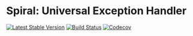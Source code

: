 # Spiral: Universal Exception Handler
[![Latest Stable Version](https://poser.pugx.org/spiral/exceptions/version)](https://packagist.org/packages/spiral/exceptions)
[![Build Status](https://travis-ci.org/spiral/exceptions.svg?branch=master)](https://travis-ci.org/spiral/exceptions)
[![Codecov](https://codecov.io/gh/spiral/exceptions/branch/master/graph/badge.svg)](https://codecov.io/gh/spiral/exceptions/)

